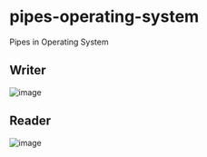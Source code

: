 # pipes-operating-system
Pipes in Operating System

## Writer 

![image](https://user-images.githubusercontent.com/58862894/204348992-67e359ac-b4f9-405f-83f3-683332ba6503.png)


## Reader

![image](https://user-images.githubusercontent.com/58862894/204349023-99af1c28-b6f5-40a4-bf54-198758788767.png)

